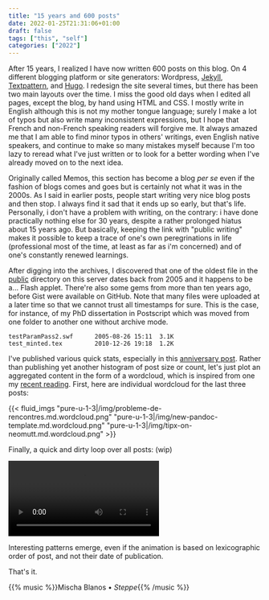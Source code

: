 ```yaml
---
title: "15 years and 600 posts"
date: 2022-01-25T21:31:06+01:00
draft: false
tags: ["this", "self"]
categories: ["2022"]
---
```

After 15 years, I realized I have now written 600 posts on this blog. On 4 different blogging platform or site generators: Wordpress, [Jekyll](/post/blogging-about-this-blog/), [Textpattern](/post/switching-to-textpattern/), and [Hugo](/post/migrating-to-hugo/). I redesign the site several times, but there has been two main layouts over the time. I miss the good old days when I edited all pages, except the blog, by hand using HTML and CSS. I mostly write in English although this is not my mother tongue language; surely I make a lot of typos but also write many inconsistent expressions, but I hope that French and non-French speaking readers will forgive me. It always amazed me that I am able to find minor typos in others' writings, even English native speakers, and continue to make so many mistakes myself because I'm too lazy to reread what I've just written or to look for a better wording when I've already moved on to the next idea.

Originally called Memos, this section has become a blog _per se_ even if the fashion of blogs comes and goes but is certainly not what it was in the 2000s. As I said in earlier posts, people start writing very nice blog posts and then stop. I always find it sad that it ends up so early, but that's life. Personally, i don't have a problem with writing, on the contrary: i have done practically nothing else for 30 years, despite a rather prolonged hiatus about 15 years ago. But basically, keeping the link with "public writing" makes it possible to keep a trace of one's own peregrinations in life (professional most of the time, at least as far as i'm concerned) and of one's constantly renewed learnings.

After digging into the archives, I discovered that one of the oldest file in the [public](/pub/) directory on this server dates back from 2005 and it happens to be a... Flash applet. There're also some gems from more than ten years ago, before Gist were available on GitHub. Note that many files were uploaded at a later time so that we cannot trust all timestamps for sure. This is the case, for instance, of my PhD dissertation in Postscript which was moved from one folder to another one without archive mode.

    testParamPass2.swf      2005-08-26 15:11  3.1K
    test_minted.tex         2010-12-26 19:18  1.2K

I've published various quick stats, especially in this [anniversary post](/post/ten-years/). Rather than publishing yet another histogram of post size or count, let's just plot an aggregated content in the form of a wordcloud, which is inspired from one my [recent reading](https://yurichev.com/news/20220116_wordcloud/). First, here are individual wordcloud for the last three posts:

{{< fluid_imgs
"pure-u-1-3|/img/probleme-de-rencontres.md.wordcloud.png"
"pure-u-1-3|/img/new-pandoc-template.md.wordcloud.png"
"pure-u-1-3|/img/tipx-on-neomutt.md.wordcloud.png" >}}

Finally, a quick and dirty loop over all posts: (wip)

<video class="tab" controls>
  <source src="/img/15years.mpg"/>
</video>

Interesting patterns emerge, even if the animation is based on lexicographic order of post, and not their date of publication.

That's it.

{{% music %}}Mischa Blanos • _Steppe_{{% /music %}}
